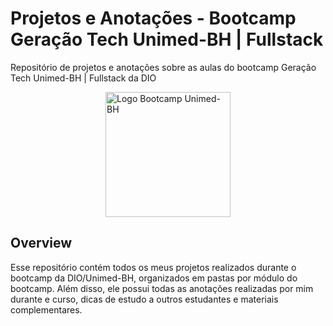 # Projetos e Anotações - Bootcamp Geração Tech Unimed-BH | Fullstack

Repositório de projetos e anotações sobre as aulas do bootcamp Geração Tech Unimed-BH | Fullstack da DIO

<img src="https://hermes.digitalinnovation.one/tracks/a982287c-ffb1-4c4a-87dd-ea81e7f50ac4.png" alt="Logo Bootcamp Unimed-BH" width="200" style="display: block; margin: auto;" />

## Overview

Esse repositório contém todos os meus projetos realizados durante o bootcamp da DIO/Unimed-BH, organizados em pastas por módulo do bootcamp. Além disso, ele possui todas as anotações realizadas por mim durante e curso, dicas de estudo a outros estudantes  e materiais complementares.
